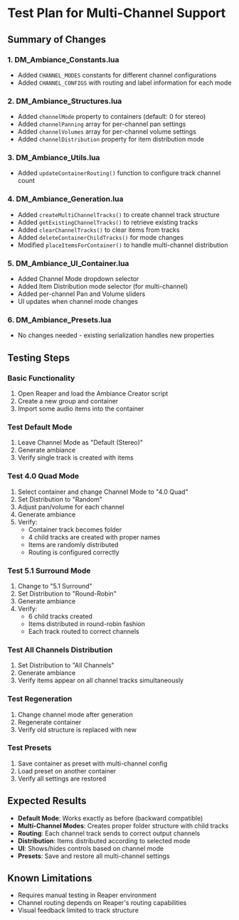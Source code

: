 # Test Plan for Multi-Channel Support

## Summary of Changes

### 1. **DM_Ambiance_Constants.lua**
- Added `CHANNEL_MODES` constants for different channel configurations
- Added `CHANNEL_CONFIGS` with routing and label information for each mode

### 2. **DM_Ambiance_Structures.lua**
- Added `channelMode` property to containers (default: 0 for stereo)
- Added `channelPanning` array for per-channel pan settings
- Added `channelVolumes` array for per-channel volume settings
- Added `channelDistribution` property for item distribution mode

### 3. **DM_Ambiance_Utils.lua**
- Added `updateContainerRouting()` function to configure track channel count

### 4. **DM_Ambiance_Generation.lua**
- Added `createMultiChannelTracks()` to create channel track structure
- Added `getExistingChannelTracks()` to retrieve existing tracks
- Added `clearChannelTracks()` to clear items from tracks
- Added `deleteContainerChildTracks()` for mode changes
- Modified `placeItemsForContainer()` to handle multi-channel distribution

### 5. **DM_Ambiance_UI_Container.lua**
- Added Channel Mode dropdown selector
- Added Item Distribution mode selector (for multi-channel)
- Added per-channel Pan and Volume sliders
- UI updates when channel mode changes

### 6. **DM_Ambiance_Presets.lua**
- No changes needed - existing serialization handles new properties

## Testing Steps

### Basic Functionality
1. Open Reaper and load the Ambiance Creator script
2. Create a new group and container
3. Import some audio items into the container

### Test Default Mode
1. Leave Channel Mode as "Default (Stereo)"
2. Generate ambiance
3. Verify single track is created with items

### Test 4.0 Quad Mode
1. Select container and change Channel Mode to "4.0 Quad"
2. Set Distribution to "Random"
3. Adjust pan/volume for each channel
4. Generate ambiance
5. Verify:
   - Container track becomes folder
   - 4 child tracks are created with proper names
   - Items are randomly distributed
   - Routing is configured correctly

### Test 5.1 Surround Mode
1. Change to "5.1 Surround"
2. Set Distribution to "Round-Robin"
3. Generate ambiance
4. Verify:
   - 6 child tracks created
   - Items distributed in round-robin fashion
   - Each track routed to correct channels

### Test All Channels Distribution
1. Set Distribution to "All Channels"
2. Generate ambiance
3. Verify items appear on all channel tracks simultaneously

### Test Regeneration
1. Change channel mode after generation
2. Regenerate container
3. Verify old structure is replaced with new

### Test Presets
1. Save container as preset with multi-channel config
2. Load preset on another container
3. Verify all settings are restored

## Expected Results

- **Default Mode**: Works exactly as before (backward compatible)
- **Multi-Channel Modes**: Creates proper folder structure with child tracks
- **Routing**: Each channel track sends to correct output channels
- **Distribution**: Items distributed according to selected mode
- **UI**: Shows/hides controls based on channel mode
- **Presets**: Save and restore all multi-channel settings

## Known Limitations
- Requires manual testing in Reaper environment
- Channel routing depends on Reaper's routing capabilities
- Visual feedback limited to track structure